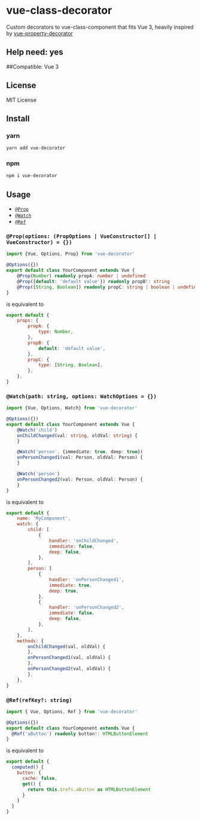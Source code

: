 # vue-class-decorator

Custom decorators to vue-class-component that fits Vue 3, heavily inspired
by [vue-property-decorator](https://github.com/kaorun343/vue-property-decorator)

## Help need: yes
##Compatible: Vue 3

## License

MIT License

## Install

### yarn

```bash
yarn add vue-decorator
```

### npm

```bash
npm i vue-decorator
```

## Usage

- [`@Prop`](#Prop)
- [`@Watch`](#Watch)
- [`@Ref`](#Ref)

### <a id="Prop"></a> `@Prop(options: (PropOptions | VueConstructor[] | VueConstructor) = {})`

```ts
import {Vue, Options, Prop} from 'vue-decorator'

@Options({})
export default class YourComponent extends Vue {
    @Prop(Number) readonly propA: number | undefined
    @Prop({default: 'default value'}) readonly propB!: string
    @Prop([String, Boolean]) readonly propC: string | boolean | undefined
}
```

is equivalent to

```js
export default {
    props: {
        propA: {
            type: Number,
        },
        propB: {
            default: 'default value',
        },
        propC: {
            type: [String, Boolean],
        },
    },
}
```

### <a id="Watch"></a> `@Watch(path: string, options: WatchOptions = {})`

```ts
import {Vue, Options, Watch} from 'vue-decorator'

@Options({})
export default class YourComponent extends Vue {
    @Watch('child')
    onChildChanged(val: string, oldVal: string) {
    }

    @Watch('person', {immediate: true, deep: true})
    onPersonChanged1(val: Person, oldVal: Person) {
    }

    @Watch('person')
    onPersonChanged2(val: Person, oldVal: Person) {
    }
}
```

is equivalent to

```js
export default {
    name: 'MyComponent',
    watch: {
        child: [
            {
                handler: 'onChildChanged',
                immediate: false,
                deep: false,
            },
        ],
        person: [
            {
                handler: 'onPersonChanged1',
                immediate: true,
                deep: true,
            },
            {
                handler: 'onPersonChanged2',
                immediate: false,
                deep: false,
            },
        ],
    },
    methods: {
        onChildChanged(val, oldVal) {
        },
        onPersonChanged1(val, oldVal) {
        },
        onPersonChanged2(val, oldVal) {
        },
    },
}
```


### <a id="Ref"></a> `@Ref(refKey?: string)`

```ts
import { Vue, Options, Ref } from 'vue-decorator'

@Options({})
export default class YourComponent extends Vue {
  @Ref('aButton') readonly button!: HTMLButtonElement
}
```

is equivalent to

```js
export default {
  computed() {
    button: {
      cache: false,
      get() {
        return this.$refs.aButton as HTMLButtonElement
      }
    }
  }
}
```


